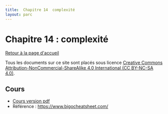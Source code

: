 ```yaml
---
title:  Chapitre 14  complexité
layout: parc
---
```




# Chapitre 14 : complexité

[Retour à la page d'accueil](https://parc-nsi.github.io/premiere-nsi/index.html)

Tous les documents sur ce site sont   placés sous licence [Creative Commons Attribution-NonCommercial-ShareAlike 4.0 International (CC BY-NC-SA 4.0)](https://creativecommons.org/licenses/by-nc-sa/4.0/).




## Cours 

* [Cours version pdf](chapitre14/Cours_13_Complexite.pdf)
* Référence : <https://www.bigocheatsheet.com/>